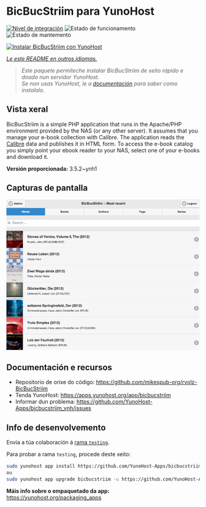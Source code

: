 <!--
NOTA: Este README foi creado automáticamente por <https://github.com/YunoHost/apps/tree/master/tools/readme_generator>
NON debe editarse manualmente.
-->

# BicBucStriim para YunoHost

[![Nivel de integración](https://dash.yunohost.org/integration/bicbucstriim.svg)](https://ci-apps.yunohost.org/ci/apps/bicbucstriim/) ![Estado de funcionamento](https://ci-apps.yunohost.org/ci/badges/bicbucstriim.status.svg) ![Estado de mantemento](https://ci-apps.yunohost.org/ci/badges/bicbucstriim.maintain.svg)

[![Instalar BicBucStriim con YunoHost](https://install-app.yunohost.org/install-with-yunohost.svg)](https://install-app.yunohost.org/?app=bicbucstriim)

*[Le este README en outros idiomas.](./ALL_README.md)*

> *Este paquete permíteche instalar BicBucStriim de xeito rápido e doado nun servidor YunoHost.*  
> *Se non usas YunoHost, le a [documentación](https://yunohost.org/install) para saber como instalalo.*

## Vista xeral

BicBucStriim is a simple PHP application that runs in the Apache/PHP environment provided by the NAS (or any other server). It assumes that you manage your e-book collection with Calibre. The application reads the [Calibre](https://calibre-ebook.com/) data and publishes it in HTML form. To access the e-book catalog you simply point your ebook reader to your NAS, select one of your e-books and download it.


**Versión proporcionada:** 3.5.2~ynh1

## Capturas de pantalla

![Captura de pantalla de BicBucStriim](./doc/screenshots/bbs-121-recent.png)

## Documentación e recursos

- Repositorio de orixe do código: <https://github.com/mikespub-org/rvolz-BicBucStriim>
- Tenda YunoHost: <https://apps.yunohost.org/app/bicbucstriim>
- Informar dun problema: <https://github.com/YunoHost-Apps/bicbucstriim_ynh/issues>

## Info de desenvolvemento

Envía a túa colaboración á [rama `testing`](https://github.com/YunoHost-Apps/bicbucstriim_ynh/tree/testing).

Para probar a rama `testing`, procede deste xeito:

```bash
sudo yunohost app install https://github.com/YunoHost-Apps/bicbucstriim_ynh/tree/testing --debug
ou
sudo yunohost app upgrade bicbucstriim -u https://github.com/YunoHost-Apps/bicbucstriim_ynh/tree/testing --debug
```

**Máis info sobre o empaquetado da app:** <https://yunohost.org/packaging_apps>
